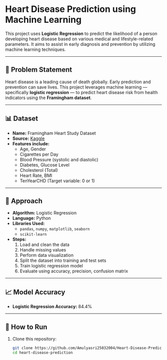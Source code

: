 # Heart Disease Prediction using Machine Learning

This project uses **Logistic Regression** to predict the likelihood of a person developing heart disease based on various medical and lifestyle-related parameters. It aims to assist in early diagnosis and prevention by utilizing machine learning techniques.

---

## 🧠 Problem Statement

Heart disease is a leading cause of death globally. Early prediction and prevention can save lives. This project leverages machine learning — specifically **logistic regression** — to predict heart disease risk from health indicators using the **Framingham dataset**.

---

## 📊 Dataset

- **Name:** Framingham Heart Study Dataset
- **Source:** [Kaggle](https://www.kaggle.com/datasets)
- **Features include:**
  - Age, Gender
  - Cigarettes per Day
  - Blood Pressure (systolic and diastolic)
  - Diabetes, Glucose Level
  - Cholesterol (Total)
  - Heart Rate, BMI
  - TenYearCHD (Target variable: 0 or 1)

---

## 🧪 Approach

- **Algorithm:** Logistic Regression
- **Language:** Python
- **Libraries Used:**
  - `pandas`, `numpy`, `matplotlib`, `seaborn`
  - `scikit-learn`
- **Steps:**
  1. Load and clean the data
  2. Handle missing values
  3. Perform data visualization
  4. Split the dataset into training and test sets
  5. Train logistic regression model
  6. Evaluate using accuracy, precision, confusion matrix

---

## 📈 Model Accuracy

- **Logistic Regression Accuracy:** 84.4%

---

## 🚀 How to Run

1. Clone this repository:
   ```bash
   git clone https://github.com/Amulyasri25032004/Heart-Disease-Prediction.git
   cd heart-disease-prediction
